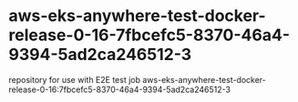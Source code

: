 # aws-eks-anywhere-test-docker-release-0-16-7fbcefc5-8370-46a4-9394-5ad2ca246512-3
repository for use with E2E test job aws-eks-anywhere-test-docker-release-0-16:7fbcefc5-8370-46a4-9394-5ad2ca246512-3
